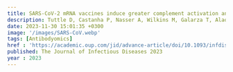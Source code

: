 ```yaml
---
title: SARS-CoV-2 mRNA vaccines induce greater complement activation and decreased viremia and Nef antibodies in men with HIV-1
description: Tuttle D, Castanha P, Nasser A, Wilkins M, Galarza T, Alaoui-El-Azher M, Cuff D, <strong>Chhibbar P</strong>, <strong>Das J*</strong>, Li Y, Barratt-Boyes S, Mailliard R, Sluis-Cremer N, Rinaldo C, Marques E
date: 2023-11-30 15:01:35 +0300
image: '/images/SARS-CoV.webp'
tags: [Antibodyomics]
href : 'https://academic.oup.com/jid/advance-article/doi/10.1093/infdis/jiad544/7456300?login=true'
published: The Journal of Infectious Diseases 2023
year : 2023
---
```


